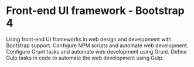 # Front-end UI framework - Bootstrap 4

Using front-end UI frameworks in web design and development with Bootstrap support.
Configure NPM scripts and automate web development.
Configure Grunt tasks and automate web development using Grunt.
Define Gulp tasks in code to automate the web development using Gulp.
